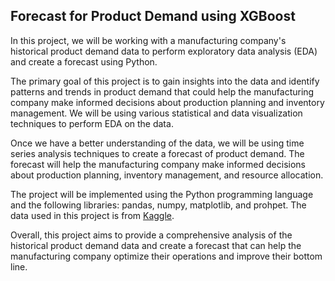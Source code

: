 ## Forecast for Product Demand using XGBoost
In this project, we will be working with a manufacturing company's historical product demand data to perform exploratory data analysis (EDA) and create a forecast using Python.

The primary goal of this project is to gain insights into the data and identify patterns and trends in product demand that could help the manufacturing company make informed decisions about production planning and inventory management. We will be using various statistical and data visualization techniques to perform EDA on the data.

Once we have a better understanding of the data, we will be using time series analysis techniques to create a forecast of product demand. The forecast will help the manufacturing company make informed decisions about production planning, inventory management, and resource allocation.

The project will be implemented using the Python programming language and the following libraries: pandas, numpy, matplotlib, and prohpet. The data used in this project is from [Kaggle](https://www.kaggle.com/datasets/felixzhao/productdemandforecasting).

Overall, this project aims to provide a comprehensive analysis of the historical product demand data and create a forecast that can help the manufacturing company optimize their operations and improve their bottom line.
